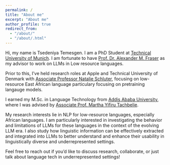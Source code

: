 ```yaml
---
permalink: /
title: "About me"
excerpt: "About me"
author_profile: true
redirect_from: 
  - "/about/"
  - "/about/.html"
---
```

Hi, my name is Tsedeniya Temesgen. I am a PhD Student at  [Technical University of Munich](https://www.tum.de/). I am fortunate to have [Prof. Dr. Alexander M. Fraser](https://alexfraser.github.io/) as my advisor to work on LLMs in Low resource languages. 

Prior to this, I’ve held research roles at Apple and Technical University of Denmark with  [Associate Professor Natalie Schluter](https://natschluter.github.io/), focusing on low-resource East African language particulary focusing on pretraining langauge models.

I earned my M.Sc. in Language Technology from [Addis Ababa University](https://aau.edu.et/), where I was advised by [Associate Prof. Martha Yifiru Tachbelie](https://www.linkedin.com/in/martha-yifiru-tachbelie-73099b1b/?originalSubdomain=et). 

My research interests lie in NLP for low-resource languages, especially African languages. I am particularly interested in investigating the behavior and limitations of LLMs for these languages in the context of the evolving LLM era. I also study how linguistic information can be effectively extracted and integrated into LLMs to better understand and enhance their usability in linguistically diverse and underrepresented settings.

Feel free to reach out if you’d like to discuss research, collaborate, or just talk about language tech in underrepresented settings!
